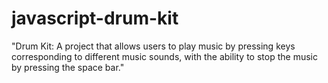 # javascript-drum-kit
"Drum Kit: A project that allows users to play music by pressing keys corresponding to different music sounds, with the ability to stop the music by pressing the space bar."
